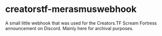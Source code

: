 # creatorstf-merasmuswebhook
A small little webhook that was used for the Creators.TF Scream Fortress announcement on Discord. Mainly here for archival purposes.
